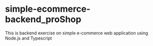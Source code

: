 # simple-ecommerce-backend_proShop
This is backend exercise on simple e-commerce web application using Node.js and Typescript 
